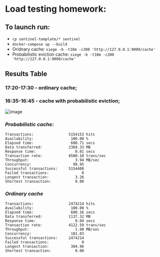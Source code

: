 # Load testing homework:

## To launch run: 
- `cp sentinel-template/* sentinel`
- `docker-compose up --build`
- Oridnary cache: `siege -b -t10m -c300 'http://127.0.0.1:9000/cache'`
- Probabilistic eviction cache: `siege -b -t10m -c300 'http://127.0.0.1:9000/cache'`



## Results Table
### 17:20-17:30 - ordinary cache;
### 16:35-16:45 - cache with probabilistic eviction;
![image](https://user-images.githubusercontent.com/44341837/228574713-0cd44b1d-6aa1-4a29-9882-cbf6b3ab26e0.png)

### *Probabilistic cache*:
```
Transactions:                5154153 hits
Availability:                 100.00 %
Elapsed time:                 600.71 secs
Data transferred:            2369.33 MB
Response time:                  0.01 secs
Transaction rate:            8580.10 trans/sec
Throughput:                     3.94 MB/sec
Concurrency:                   98.95
Successful transactions:     5154408
Failed transactions:               0
Longest transaction:            3.26
Shortest transaction:           0.00
```

### *Ordinary cache*
```
Transactions:                2474214 hits
Availability:                 100.00 %
Elapsed time:                 600.16 secs
Data transferred:            1137.32 MB
Response time:                  0.04 secs
Transaction rate:            4122.59 trans/sec
Throughput:                     1.90 MB/sec
Concurrency:                  181.03
Successful transactions:     2474214
Failed transactions:               0
Longest transaction:          304.96
Shortest transaction:           0.00

```
